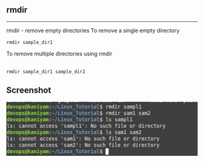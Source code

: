 ## rmdir
**********

rmdir - remove empty directories
To remove a single empty directory

`````
rmdir sample_dir1

`````
To remove multiple directories using rmdir

`````

rmdir sample_dir1 sample_dir2

`````

## Screenshot

![rmdir](screenshots/rmdir.jpg)


